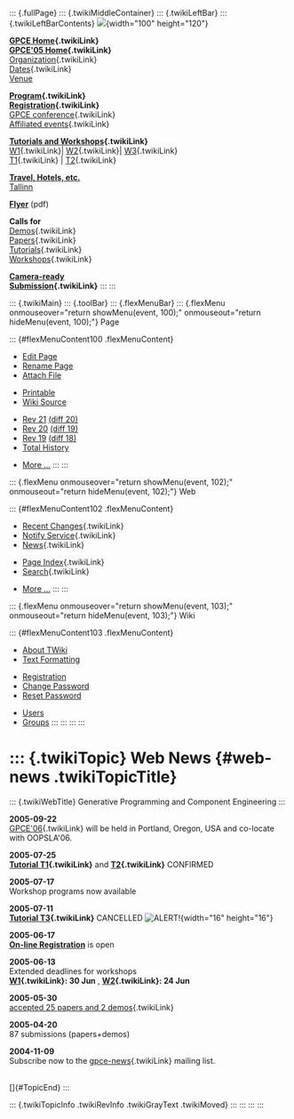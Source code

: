::: {.fullPage}
::: {.twikiMiddleContainer}
::: {.twikiLeftBar}
::: {.twikiLeftBarContents}
![](../pub/Gpce05/WebLeftBar/gpce-logo.jpg){width="100" height="120"}

**[GPCE Home](../Gpce/WebHome){.twikiLink}**\
**[GPCE\'05 Home](WebHome){.twikiLink}**\
[Organization](ConferenceOrganization){.twikiLink}\
[Dates](ImportantDates){.twikiLink}\
[Venue](http://www.cs.ioc.ee/tfp-icfp-gpce05/venue.html)

**[Program](ConferenceProgram){.twikiLink}**\
**[Registration](ConferenceRegistration){.twikiLink}**\
[GPCE conference](ProgramMainEvent){.twikiLink}\
[Affiliated events](ProgramsAffiliatedEvents){.twikiLink}

**[Tutorials and Workshops](GpceTutorialsAndWorkshops){.twikiLink}**\
[W1](YoungResearchers){.twikiLink}\| [W2](MetaOCaml){.twikiLink}\|
[W3](GraphModelTransformations){.twikiLink}\
[T1](TutorialT1){.twikiLink} \| [T2](TutorialT2){.twikiLink}

**[Travel, Hotels, etc.](http://www.cs.ioc.ee/tfp-icfp-gpce05/)**\
[Tallinn](http://www.brics.dk/~danvy/icfp05/Tallinn/)

**[Flyer](http://www.disi.unige.it/person/MoggiE/GPCE05.pdf)** (pdf)

**Calls for**\
[Demos](CallForDemonstrations){.twikiLink}\
[Papers](CallForPapers){.twikiLink}\
[Tutorials](CallForTutorials){.twikiLink}\
[Workshops](CallForWorkshops){.twikiLink}

**[Camera-ready\
Submission](AuthorInstructions){.twikiLink}**
:::
:::

::: {.twikiMain}
::: {.toolBar}
::: {.flexMenuBar}
::: {.flexMenu onmouseover="return showMenu(event, 100);" onmouseout="return hideMenu(event, 100);"}
Page

::: {#flexMenuContent100 .flexMenuContent}
-   [Edit
    Page](http://www.program-transformation.org/edit/Gpce05/WebNews?t=1536826604)
-   [Rename
    Page](http://www.program-transformation.org/rename/Gpce05/WebNews)
-   [Attach
    File](http://www.program-transformation.org/attach/Gpce05/WebNews)

<!-- -->

-   [Printable](http://www.program-transformation.org/view/Gpce05/WebNews?skin=print.pattern)
-   [Wiki
    Source](http://www.program-transformation.org/view/Gpce05/WebNews?skin=text&raw=on&contenttype=text/plain)

<!-- -->

-   [Rev
    21](http://www.program-transformation.org/view/Gpce05/WebNews?rev=1.21)
    [(diff 20)](http://www.program-transformation.org/rdiff/Gpce05/WebNews?rev1=1.21&rev2=1.20)
-   [Rev
    20](http://www.program-transformation.org/view/Gpce05/WebNews?rev=1.20)
    [(diff 19)](http://www.program-transformation.org/rdiff/Gpce05/WebNews?rev1=1.20&rev2=1.19)
-   [Rev
    19](http://www.program-transformation.org/view/Gpce05/WebNews?rev=1.19)
    [(diff 18)](http://www.program-transformation.org/rdiff/Gpce05/WebNews?rev1=1.19&rev2=1.18)
-   [Total
    History](http://www.program-transformation.org/rdiff/Gpce05/WebNews)

<!-- -->

-   [More
    \...](http://www.program-transformation.org/oops/Gpce05/WebNews?template=oopsmore&param1=1.21&param2=1.21)
:::
:::

::: {.flexMenu onmouseover="return showMenu(event, 102);" onmouseout="return hideMenu(event, 102);"}
Web

::: {#flexMenuContent102 .flexMenuContent}
-   [Recent Changes](WebChanges){.twikiLink}
-   [Notify Service](WebNotify){.twikiLink}
-   [News](WebNews){.twikiLink}

<!-- -->

-   [Page Index](WebIndex){.twikiLink}
-   [Search](WebSearch){.twikiLink}

<!-- -->

-   [More
    \...](http://www.program-transformation.org/oops/Gpce05/WebNews?template=oopsmore&param1=1.21&param2=1.21)
:::
:::

::: {.flexMenu onmouseover="return showMenu(event, 103);" onmouseout="return hideMenu(event, 103);"}
Wiki

::: {#flexMenuContent103 .flexMenuContent}
-   [About
    TWiki](http://www.program-transformation.org/view/TWiki/WebHome)
-   [Text
    Formatting](http://www.program-transformation.org/view/TWiki/TextFormattingRules)

<!-- -->

-   [Registration](http://www.program-transformation.org/view/TWiki/TWikiRegistration)
-   [Change
    Password](http://www.program-transformation.org/view/TWiki/ChangePassword)
-   [Reset
    Password](http://www.program-transformation.org/view/TWiki/ResetPassword)

<!-- -->

-   [Users](http://www.program-transformation.org/view/Main/TWikiUsers)
-   [Groups](http://www.program-transformation.org/view/Main/TWikiGroups)
:::
:::
:::
:::

::: {.twikiTopic}
Web News {#web-news .twikiTopicTitle}
========

::: {.twikiWebTitle}
Generative Programming and Component Engineering
:::

**2005-09-22**\
[GPCE\'06](../GPCE06/WebHome){.twikiLink} will be held in Portland,
Oregon, USA and co-locate with OOPSLA\'06.

**2005-07-25**\
**[Tutorial T1](TutorialT1){.twikiLink}** and
**[T2](TutorialT2){.twikiLink}** CONFIRMED

**2005-07-17**\
Workshop programs now available

**2005-07-11**\
**[Tutorial T3](TutorialT3){.twikiLink}** CANCELLED
![ALERT!](../pub/TWiki/TWikiDocGraphics/warning.gif){width="16"
height="16"}

**2005-06-17**\
**[On-line Registration](http://www.cs.ioc.ee/tfp-icfp-gpce05/)** is
open

**2005-06-13**\
Extended deadlines for workshops\
**[W1](YoungResearchers){.twikiLink}: 30 Jun** ,
**[W2](MetaOCaml){.twikiLink}: 24 Jun**

**2005-05-30**\
[accepted 25 papers and 2 demos](AcceptedPapersAndDemos){.twikiLink}

**2005-04-20**\
87 submissions (papers+demos)

**2004-11-09**\
Subscribe now to the [gpce-news](GpceNews){.twikiLink} mailing list.

\
[]{#TopicEnd}
:::

::: {.twikiTopicInfo .twikiRevInfo .twikiGrayText .twikiMoved}
:::
:::
:::
:::
